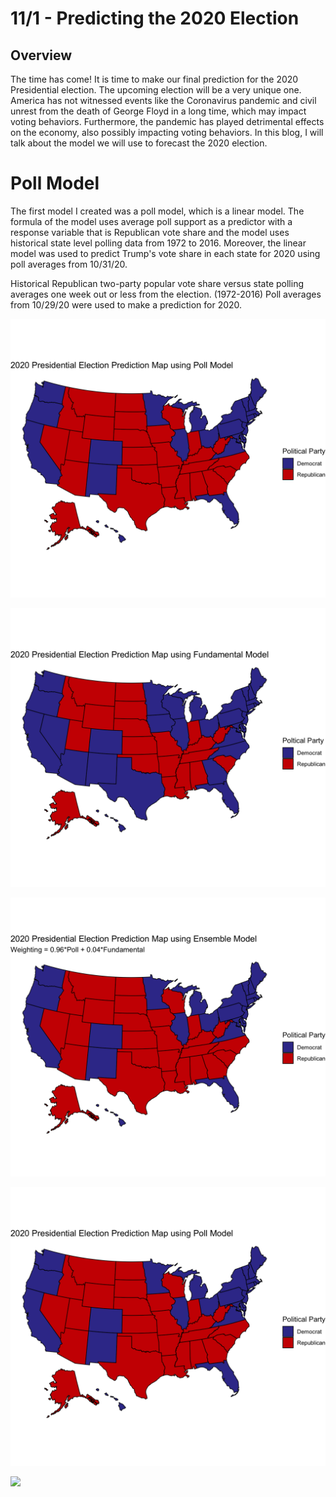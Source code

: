 # 11/1 - Predicting the 2020 Election

## Overview

The time has come! It is time to make our final prediction for the 2020 Presidential election. The upcoming election will be a very unique one. America has not witnessed events like the Coronavirus pandemic and civil unrest from the death of George Floyd in a long time, which may impact voting behaviors. Furthermore, the pandemic has played detrimental effects on the economy, also possibly impacting voting behaviors. In this blog, I will talk about the model we will use to forecast the 2020 election. 

# Poll Model

The first model I created was a poll model, which is a linear model. The formula of the model uses average poll support as a predictor with a response variable that is Republican vote share and the model uses historical state level polling data from 1972 to 2016. Moreover, the linear model was used to predict Trump's vote share in each state for 2020 using poll averages from 10/31/20. 

Historical Republican two-party popular vote share versus state polling averages one week out or less from the election. (1972-2016) Poll averages from 10/29/20 were used to make a prediction for 2020.


![](../figures/poll_final.png)

![](../figures/fundamental_final.png)

![](../figures/ensemble_final.png)

![](../figures/poll_final.png)

![](../figures/predicatability_final.png)

